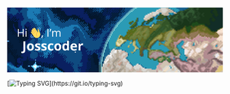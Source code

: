 ![Header](header.png)

[![Typing SVG](https://readme-typing-svg.demolab.com?font=Kanit&weight=600&size=30&duration=3000&pause=1000&color=FE9900&random=false&width=435&lines=In+this+profile+we+love+free+code;Thanks.)](https://git.io/typing-svg)
